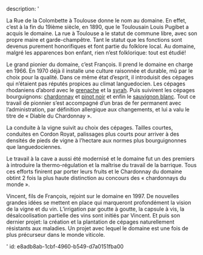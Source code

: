 description: '<p>La Rue de la Colombette à Toulouse donne le nom au domaine. En effet, c’est à la fin du 19ième siècle, en 1890, que le Toulousain Louis Pugibet a acquis le domaine. La rue à Toulouse a le statut de commune libre, avec son propre maire et garde-champêtre. Tant le statut que les fonctions sont devenus purement honorifiques et font partie du folklore local. Au domaine, malgré les apparences bon enfant, rien n’est folklorique: tout est étudié!</p><p>Le grand pionier du domaine, c’est François. Il prend le domaine en charge en 1966. En 1970 déjà il installe une culture raisonnée et durable, mû par le choix pour la qualité. Dans ce même état d’esprit, il introduisit des cépages qui n’étaient pas réputés propices au climat languedocien. Les cépages rhodaniens d’abord avec le&nbsp;<a href="http://www.levipe.dev/grape/grenache-noir/">grenache</a>&nbsp;et la&nbsp;<a href="http://www.levipe.dev/grape/syrah/">syrah</a>. Puis suivirent les cépages bourguignons:&nbsp;<a href="https://www.levipe.be/grape/chardonnay/">chardonnay</a>&nbsp;et&nbsp;<a href="https://www.levipe.be/grape/pinot-noir/">pinot noir</a>&nbsp;et enfin le&nbsp;<a href="http://www.levipe.dev/grape/sauvignon-blanc/">sauvignon blanc</a>. Tout ce travail de pionnier s’est accompagné d’un bras de fer permanent avec l’administration, par définition allergique aux changements, et lui a valu le titre de «&nbsp;Diable du Chardonnay&nbsp;».</p><p>La conduite à la vigne suivit au choix des cépages. Tailles courtes, conduites en Cordon Royat, palissages plus courts pour arriver à des densités de pieds de vigne à l’hectare aux normes plus bourguignonnes que languedociennes.</p><p>Le travail à la cave a aussi été modernisé et le domaine fut un des premiers à introduire la thermo-régulation et la maîtrise du travail de la barrique. Tous ces efforts finirent par porter leurs fruits et le Chardonnay du domaine obtint 2 fois la plus haute distinction au concours des «&nbsp;chardonnays du monde&nbsp;».</p><p>Vincent, fils de François, rejoint sur le domaine en 1997. De nouvelles grandes idées se mettent en place qui marqueront profondément la vision de la vigne et du vin. L’irrigation par goutte à goutte, la capsule à vis, la désalcoolisation partielle des vins sont initiés par Vincent. Et puis son dernier projet: la création et la plantation de cépages naturellement résistants aux maladies. Un projet avec lequel le domaine est une fois de plus précurseur dans le monde viticole.</p>'
id: e8adb8ab-1cbf-4960-b549-d7a0151fba00
